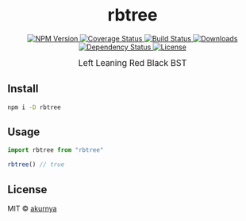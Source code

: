 <big><h1 align="center">rbtree</h1></big>

<p align="center">
  <a href="https://npmjs.org/package/rbtree">
    <img src="https://img.shields.io/npm/v/rbtree.svg?style=flat-square"
         alt="NPM Version">
  </a>

  <a href='https://coveralls.io/github/codecakes/rbTree?branch=master'>
    <img src='https://coveralls.io/repos/codecakes/rbTree/badge.svg?branch=master&service=github'
          alt='Coverage Status' />
  </a>

  <a href="https://travis-ci.org/codecakes/rbtree">
    <img src="https://img.shields.io/travis/codecakes/rbtree.svg?style=flat-square"
         alt="Build Status">
  </a>

  <a href="https://npmjs.org/package/rbtree">
    <img src="http://img.shields.io/npm/dm/rbtree.svg?style=flat-square"
         alt="Downloads">
  </a>

  <a href="https://david-dm.org/codecakes/rbtree.svg">
    <img src="https://david-dm.org/codecakes/rbtree.svg?style=flat-square"
         alt="Dependency Status">
  </a>

  <a href="https://github.com/codecakes/rbtree/blob/master/LICENSE">
    <img src="https://img.shields.io/npm/l/rbtree.svg?style=flat-square"
         alt="License">
  </a>
</p>

<p align="center"><big>
Left Leaning Red Black BST
</big></p>


## Install

```sh
npm i -D rbtree
```

## Usage

```js
import rbtree from "rbtree"

rbtree() // true
```

## License

MIT © [akurnya](https://github.com/codecakes/rbTree.git)

[npm-url]: https://npmjs.org/package/rbtree
[npm-image]: https://img.shields.io/npm/v/rbtree.svg?style=flat-square

[travis-url]: https://travis-ci.org/codecakes/rbtree
[travis-image]: https://img.shields.io/travis/codecakes/rbtree.svg?style=flat-square

[coveralls-url]: https://coveralls.io/r/codecakes/rbtree
[coveralls-image]: https://img.shields.io/coveralls/codecakes/rbtree.svg?style=flat-square

[depstat-url]: https://david-dm.org/codecakes/rbtree
[depstat-image]: https://david-dm.org/codecakes/rbtree.svg?style=flat-square

[download-badge]: http://img.shields.io/npm/dm/rbtree.svg?style=flat-square
